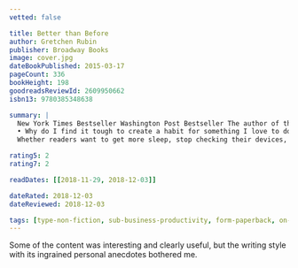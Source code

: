 ```yaml
---
vetted: false

title: Better than Before
author: Gretchen Rubin
publisher: Broadway Books
image: cover.jpg
dateBookPublished: 2015-03-17
pageCount: 336
bookHeight: 198
goodreadsReviewId: 2609950662
isbn13: 9780385348638

summary: |
  New York Times Bestseller Washington Post Bestseller The author of the blockbuster New York Times bestsellers, The Happiness Project and Happier at Home, tackles the critical question: How do we change? Gretchen Rubin's answer: through habits. Habits are the invisible architecture of everyday life. It takes work to make a habit, but once that habit is set, we can harness the energy of habits to build happier, stronger, more productive lives. So if habits are a key to change, then what we really need to know is: How do we change our habits? Better than Before answers that question. It presents a practical, concrete framework to allow readers to understand their habits—and to change them for good. Infused with Rubin’s compelling voice, rigorous research, and easy humor, and packed with vivid stories of lives transformed, Better than Before explains the (sometimes counter-intuitive) core principles of habit formation. Along the way, Rubin uses herself as guinea pig, tests her theories on family and friends, and answers readers’ most pressing questions—oddly, questions that other writers and researchers tend to ignore: 
  • Why do I find it tough to create a habit for something I love to do? • Sometimes I can change a habit overnight, and sometimes I can’t change a habit, no matter how hard I try. Why? • How quickly can I change a habit? • What can I do to make sure I stick to a new habit? • How can I help someone else change a habit? • Why can I keep habits that benefit others, but can’t make habits that are just for me? 
  Whether readers want to get more sleep, stop checking their devices, maintain a healthy weight, or finish an important project, habits make change possible. Reading just a few chapters of Better Than Before will make readers eager to start work on their own habits—even before they’ve finished the book.

rating5: 2
rating7: 2

readDates: [[2018-11-29, 2018-12-03]]

dateRated: 2018-12-03
dateReviewed: 2018-12-03

tags: [type-non-fiction, sub-business-productivity, form-paperback, on-loan]
---
```


Some of the content was interesting and clearly useful, but the writing style with its ingrained personal anecdotes bothered me.
